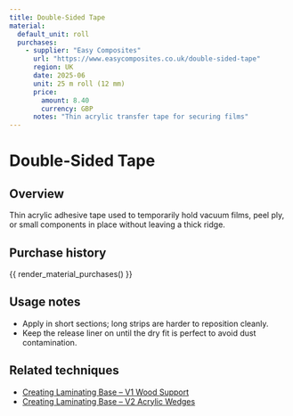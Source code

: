 ```yaml
---
title: Double-Sided Tape
material:
  default_unit: roll
  purchases:
    - supplier: "Easy Composites"
      url: "https://www.easycomposites.co.uk/double-sided-tape"
      region: UK
      date: 2025-06
      unit: 25 m roll (12 mm)
      price:
        amount: 8.40
        currency: GBP
      notes: "Thin acrylic transfer tape for securing films"
---
```

# Double-Sided Tape

## Overview
Thin acrylic adhesive tape used to temporarily hold vacuum films, peel ply, or small components in place without leaving
a thick ridge.

## Purchase history

{{ render_material_purchases() }}

## Usage notes
- Apply in short sections; long strips are harder to reposition cleanly.
- Keep the release liner on until the dry fit is perfect to avoid dust contamination.

## Related techniques
- [Creating Laminating Base – V1 Wood Support](../techniques/creating-laminating-base/v1/wood-support.md)
- [Creating Laminating Base – V2 Acrylic Wedges](../techniques/creating-laminating-base/v2/acrylic-wedges.md)
